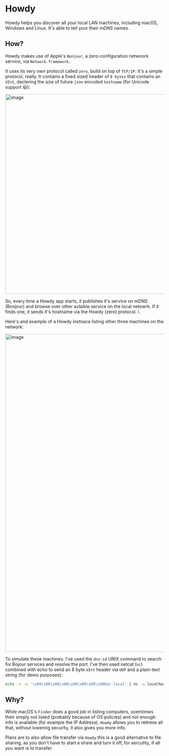 # Howdy

Howdy helps you discover all your local LAN machines, including macOS, Windows and Linux.
It's able to tell your their _mDNS_ names.

## How?

Howdy makes use of Apple's `Bonjour`, a zero-configuration netwoork service, via `Network.framework`.

It uses its very own protocol called `zero`, build on top of `TCP/IP`. It's a simple protocol, really.
It contains a fixed sized header of `8 bytes` that contains an `UInt`, declering the size of future `json` encoded `hostname` (for Unicode support 😃):

<img width="636" alt="image" src="https://github.com/stoiandan/Howdy/assets/10388612/56be2126-cdf6-4066-b536-1deb3b31c03c">

So, every time a Howdy app starts, it publishes it's service on mDNS (Bonjour) and browse over other avlaible service on the local netowrk.
If it finds one, it sends it's hostname via the Howdy (zero) protocol. \

Here's and example of a Howdy instnace listing other three machines on the network:

<img width="1012" alt="image" src="https://github.com/stoiandan/Howdy/assets/10388612/6312fbca-d2ec-463f-834e-2723d5c00472">

To simulate these machines. I've used the `dns-sd` UNIX command to search for Bojour services and resolve the port.
I've then used netcat (`nc`) combined with echo to send an 8 byte `UInt` header via `UDP` and a plain-text string (for demo purposes):

```zsh
echo -n -e '\x09\x00\x00\x00\x00\x00\x00\x00bar.local' | nc -u localhost 65172
```

## Why?

While macOS's `Finder` does a good job in listing computers, soemtimes their simply not listed (probably because of OS policies) and
not enough info is available (for example the IP Address). 
`Howdy` allows you to retireve all that, without lowering security, it also gives you more info.

Plans are to also allow file transfer via `Howdy` this is a good alternative to file sharing, as you don't have to start a share and turn it off, for sercutity,
if all you want is to transfer.
